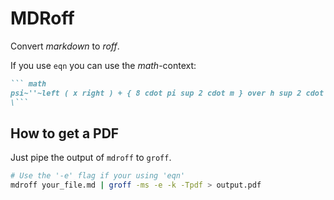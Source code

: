 # MDRoff

Convert *markdown* to *roff*.

If you use `eqn` you can use the *math*-context:

``` markdown
``` math
psi~''~left ( x right ) + { 8 cdot pi sup 2 cdot m } over h sup 2 cdot E cdot psi~left ( x right ) = 0
\```
```

## How to get a PDF

Just pipe the output of `mdroff` to `groff`.

``` sh
# Use the '-e' flag if your using 'eqn'
mdroff your_file.md | groff -ms -e -k -Tpdf > output.pdf
```
